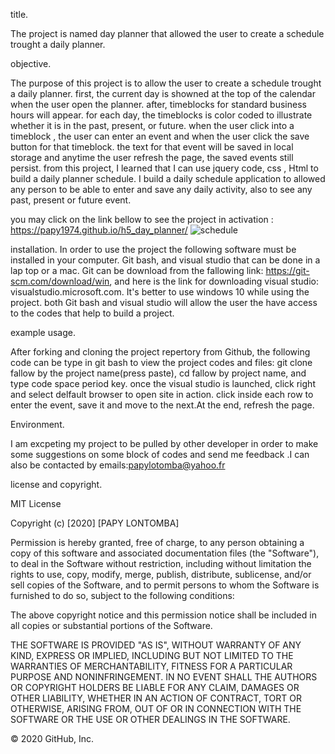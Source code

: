 title.

The project is named day planner that  allowed the user to create a schedule trought a daily planner. 

objective.

The purpose of this project is to allow the user to create a schedule trought a daily planner. first, the current day is showned  at the top of the calendar when the user open the planner. after, timeblocks for standard business hours will appear. for each day,  the timeblocks is color coded to illustrate  whether it is in the past, present, or future. when the user click into a timeblock , the user  can enter an event and when the user click the save button for that timeblock. the text for that event will be saved in local storage and anytime the user refresh the page, the saved events still persist.  from this project, I learned that I can use jquery code, css , Html to build a daily planner schedule. I build a daily schedule application to allowed any person to be able to enter and save any daily activity, also to see any past, present or future event. 

you may click on the link bellow to see the project in activation : https://papy1974.github.io/h5_day_planner/
![schedule](https://user-images.githubusercontent.com/58053159/84221827-16142980-aaa4-11ea-979a-bc4aff46d85e.png)

installation.
In order to use the project the following software must be installed in your computer. Git bash, and visual studio that can be done in a lap top or a mac. Git can be download from the fallowing link: https://git-scm.com/download/win, and here is the link for downloading visual studio: visualstudio.microsoft.com. It's better to use windows 10 while using the project. both Git bash and visual studio will allow the user the have access to the codes that help to build a project.

example usage.

After forking and cloning the project repertory from Github, the following code can be type in git bash to view the project codes and files: git clone fallow by the project name(press paste), cd fallow by project name, and type  code space period key. once the visual studio is launched, click right and select delfault browser to open site in action. click inside each row to enter the event, save it and move to the next.At the end, refresh the page. 

Environment.

I am excpeting my project to be pulled by other developer in order to make some suggestions on some block of codes and send me feedback .I can also be contacted by emails:papylotomba@yahoo.fr

license and copyright.

MIT License

Copyright (c) [2020] [PAPY LONTOMBA]

Permission is hereby granted, free of charge, to any person obtaining a copy of this software and associated documentation files (the "Software"), to deal in the Software without restriction, including without limitation the rights to use, copy, modify, merge, publish, distribute, sublicense, and/or sell copies of the Software, and to permit persons to whom the Software is furnished to do so, subject to the following conditions:

The above copyright notice and this permission notice shall be included in all copies or substantial portions of the Software.

THE SOFTWARE IS PROVIDED "AS IS", WITHOUT WARRANTY OF ANY KIND, EXPRESS OR IMPLIED, INCLUDING BUT NOT LIMITED TO THE WARRANTIES OF MERCHANTABILITY, FITNESS FOR A PARTICULAR PURPOSE AND NONINFRINGEMENT. IN NO EVENT SHALL THE AUTHORS OR COPYRIGHT HOLDERS BE LIABLE FOR ANY CLAIM, DAMAGES OR OTHER LIABILITY, WHETHER IN AN ACTION OF CONTRACT, TORT OR OTHERWISE, ARISING FROM, OUT OF OR IN CONNECTION WITH THE SOFTWARE OR THE USE OR OTHER DEALINGS IN THE SOFTWARE.

© 2020 GitHub, Inc.
